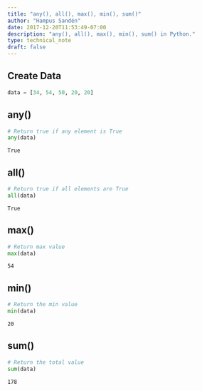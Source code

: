 ```yaml
---
title: "any(), all(), max(), min(), sum()"
author: "Hampus Sandén"
date: 2017-12-20T11:53:49-07:00
description: "any(), all(), max(), min(), sum() in Python."
type: technical_note
draft: false
---
```

## Create Data


```python
data = [34, 54, 50, 20, 20]
```

## any()


```python
# Return true if any element is True
any(data)
```




    True



## all()


```python
# Return true if all elements are True
all(data)
```




    True



## max()


```python
# Return max value
max(data)
```




    54



## min()


```python
# Return the min value
min(data)
```




    20



## sum()


```python
# Return the total value
sum(data)
```




    178


